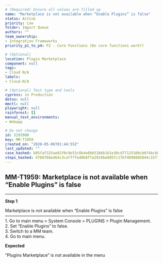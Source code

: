 ```yaml
---
# (Required) Ensure all values are filled up
name: "Marketplace is not available when “Enable Plugins” is false"
status: Active
priority: Low
folder: Import Queue
authors: ""
team_ownership: 
- Integration Frameworks
priority_p1_to_p4: P2 - Core Functions (Do core functions work?)

# (Optional)
location: Plugin Marketplace
component: null
tags: 
- Cloud N/A
labels: 
- Cloud-N/A

# (Optional) Test type and tools
cypress: in Production
detox: null
mmctl: null
playwright: null
rainforest: []
manual_test_environments: 
- Webapp

# Do not change
id: 5293900
key: MM-T1959
created_on: "2020-05-06T01:44:55Z"
last_updated: ""
case_hashed: b05faf325ae02f0c9e53c8b4e8bb51b6b1b1e30cd77125100cb6f4bcb023a354b3811ce4650a19a1e8becc15e0439bb8
steps_hashed: 4760768ed64c3caffffed0b0ffa2919be885fc17bf4098885844c15f1292b8f5ed2bc79bd2471a04059b7099006e5f5b
---
```


<!-- (Auto-generated) Based on frontmatter's "key" and "name" -->

## MM-T1959: Marketplace is not available when “Enable Plugins” is false

---

**Step 1**

Marketplace is not available when “Enable Plugins” is false\
————————————————————————————\
1\. Go to main menu > System Console > PLUGINS > Plugin Management.\
2\. Set “Enable Plugins” to false.\
3\. Switch to a MM team.\
4\. Go to main menu.

**Expected**

“Plugins Marketplace” is not available in the menu
